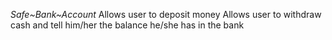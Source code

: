 *Safe~Bank~Account*
Allows user to deposit money
Allows user to withdraw cash and tell him/her the balance he/she has in the bank
